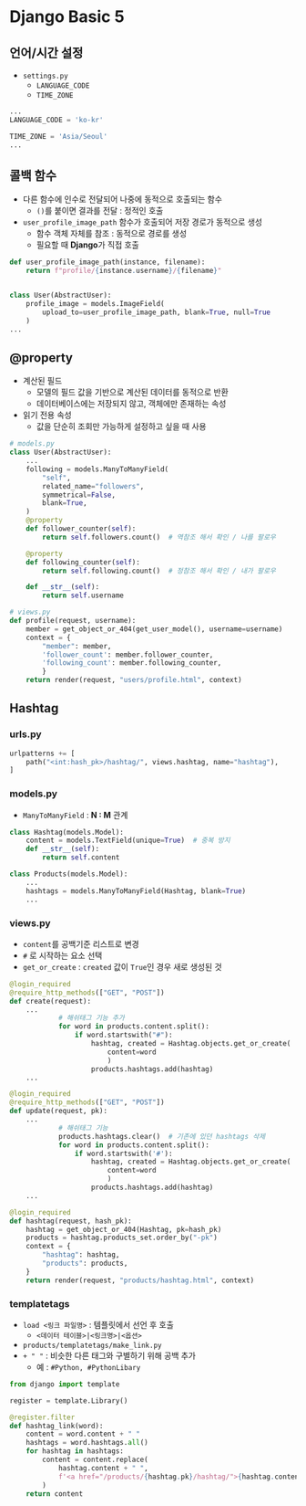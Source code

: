 # Django Basic 5

## 언어/시간 설정
- `settings.py`
  - `LANGUAGE_CODE`
  - `TIME_ZONE` 

```py
...
LANGUAGE_CODE = 'ko-kr'

TIME_ZONE = 'Asia/Seoul'
...
```

## 콜백 함수
- 다른 함수에 인수로 전달되어 나중에 동적으로 호출되는 함수
  - `()`를 붙이면 결과를 전달 : 정적인 호출
- `user_profile_image_path` 함수가 호출되어 저장 경로가 동적으로 생성
  - 함수 객체 자체를 참조 : 동적으로 경로를 생성
  - 필요할 때 **Django**가 직접 호출

```py
def user_profile_image_path(instance, filename):
    return f"profile/{instance.username}/{filename}"


class User(AbstractUser):
    profile_image = models.ImageField(
        upload_to=user_profile_image_path, blank=True, null=True
    )
...
```

## @property
- 계산된 필드
  - 모델의 필드 값을 기반으로 계산된 데이터를 동적으로 반환
  - 데이터베이스에는 저장되지 않고, 객체에만 존재하는 속성
- 읽기 전용 속성
  - 값을 단순히 조회만 가능하게 설정하고 싶을 때 사용

```py
# models.py
class User(AbstractUser):
    ...
    following = models.ManyToManyField(
        "self",
        related_name="followers",
        symmetrical=False,
        blank=True,
    )
    @property
    def follower_counter(self):
        return self.followers.count()  # 역참조 해서 확인 / 나를 팔로우

    @property
    def following_counter(self):
        return self.following.count()  # 정참조 해서 확인 / 내가 팔로우

    def __str__(self):
        return self.username

# views.py
def profile(request, username):
    member = get_object_or_404(get_user_model(), username=username)
    context = {
        "member": member,
        'follower_count': member.follower_counter,
        'following_count': member.following_counter,
        }
    return render(request, "users/profile.html", context)
```

## Hashtag

### urls.py

```py
urlpatterns += [
    path("<int:hash_pk>/hashtag/", views.hashtag, name="hashtag"),
]
```

### models.py
- `ManyToManyField` : **N : M** 관계

```py
class Hashtag(models.Model):
    content = models.TextField(unique=True)  # 중복 방지
    def __str__(self):
        return self.content

class Products(models.Model):
    ...
    hashtags = models.ManyToManyField(Hashtag, blank=True)
    ...
```

### views.py
- `content`를 공백기준 리스트로 변경
- `#` 로 시작하는 요소 선택
- `get_or_create` : `created` 값이 `True`인 경우 새로 생성된 것

```py
@login_required
@require_http_methods(["GET", "POST"])
def create(request):
    ...
            # 해쉬태그 기능 추가
            for word in products.content.split():  
                if word.startswith("#"):  
                    hashtag, created = Hashtag.objects.get_or_create(
                        content=word
                        )
                    products.hashtags.add(hashtag)
    ...  

@login_required
@require_http_methods(["GET", "POST"])
def update(request, pk):
    ...
            # 해쉬태그 기능
            products.hashtags.clear()  # 기존에 있던 hashtags 삭제
            for word in products.content.split():
                if word.startswith('#'):
                    hashtag, created = Hashtag.objects.get_or_create(
                        content=word
                        )
                    products.hashtags.add(hashtag)
    ...

@login_required
def hashtag(request, hash_pk):
    hashtag = get_object_or_404(Hashtag, pk=hash_pk)
    products = hashtag.products_set.order_by("-pk")
    context = {
        "hashtag": hashtag,
        "products": products,
    }
    return render(request, "products/hashtag.html", context)
```

### templatetags
- `load <링크 파일명>` : 템플릿에서 선언 후 호출
  - `<데이터 테이블>|<링크명>|<옵션>`
- `products/templatetags/make_link.py`
- `+ " "` : 비슷한 다른 태그와 구별하기 위해 공백 추가
  - 예 : `#Python, #PythonLibary`

```py
from django import template

register = template.Library()

@register.filter
def hashtag_link(word):
    content = word.content + " "
    hashtags = word.hashtags.all()
    for hashtag in hashtags:
        content = content.replace(
            hashtag.content + " ",
            f'<a href="/products/{hashtag.pk}/hashtag/">{hashtag.content}</a> ',
        )
    return content
```

